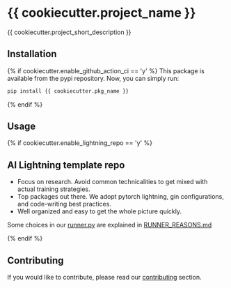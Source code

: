 # {{ cookiecutter.project_name }}

{{ cookiecutter.project_short_description }}

## Installation

{% if cookiecutter.enable_github_action_ci == 'y' %}
This package is available from the pypi repository. Now, you can simply run:

```bash
pip install {{ cookiecutter.pkg_name }}
```

{% endif %}

## Usage


{% if cookiecutter.enable_lightning_repo == 'y' %}
## AI Lightning template repo

- Focus on research. Avoid common technicalities to get mixed with actual training strategies.
- Top packages out there. We adopt pytorch lightning, gin configurations, and code-writing best practices.
- Well organized and easy to get the whole picture quickly.

Some choices in our [runner.py](runner.py) are explained in [RUNNER_REASONS.md](RUNNER_REASONS.md)


{% endif %}
## Contributing

If you would like to contribute, please read our [contributing](CONTRIBUTING.md) section.
